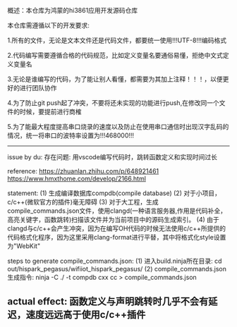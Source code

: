 概述：本仓库为鸿蒙的hi3861应用开发源码仓库

本仓库需遵循以下的开发要求:

1.所有的文件，无论是文本文件还是代码文件，都要统一使用!!!UTF-8!!!编码格式

2.代码编写需要遵循合格的代码规范，比如定义变量名要通俗易懂，拒绝中文式定义变量名

3.无论是谁编写的代码，为了能让别人看懂，都需要为其加上注释！！！，以便更好的进行团队协作

4.为了防止git push起了冲突，不要将还未实现的功能进行push,在修改同一个文件的时候，要提前进行商榷

5.为了能最大程度提高串口烧录的速度以及防止在使用串口通信时出现汉字乱码的情况，统一将串口的波特率设置为!!!468000!!!

-------------------------------------------------------------------------------------------------------
issue by du:
存在问题:
用vscode编写代码时，跳转函数定义和实现时间过长

reference:
https://zhuanlan.zhihu.com/p/648921461
https://www.hmxthome.com/develop/2166.html

statement:
(1) 生成编译数据库compdb(compile database)
(2) 对于小项目，c/c++(微软官方的插件)毫无障碍
(3) 对于大工程，生成compile_commands.json文件，使用clangd(一种语言服务器,作用是代码补全，高亮关键字，函数跳转)扫描该文件并为当前项目中的源码生成索引。
(4) 由于clangd与c/c++会产生冲突，因为在编写OH代码的时候无法使用c/c++所提供的代码格式化程序，因为这里采用clang-format进行平替，其中将格式化style设置为"WebKit"

steps to generate compile_commands.json:
(1) 进入build.ninja所在目录: cd out/hispark_pegasus/wifiiot_hispark_pegasus/
(2) compile_commands.json生成指令: ninja -C ./ -t compdb cxx cc > compile_commands.json

actual effect:
函数定义与声明跳转时几乎不会有延迟，速度远远高于使用c/c++插件
-------------------------------------------------------------------------------------------------------
